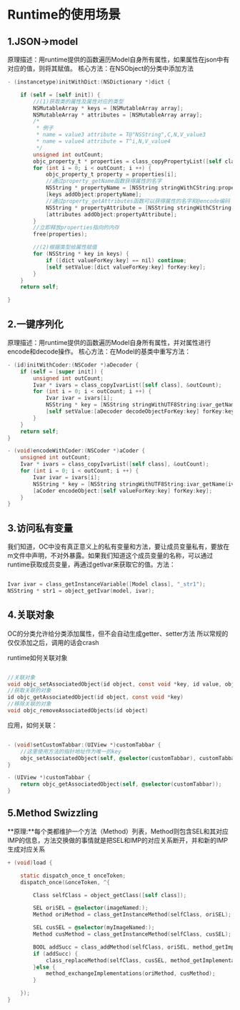 # Runtime的使用场景

## 1.JSON->model

原理描述：用runtime提供的函数遍历Model自身所有属性，如果属性在json中有对应的值，则将其赋值。
核心方法：在NSObject的分类中添加方法

``` objectivec
- (instancetype)initWithDict:(NSDictionary *)dict {

    if (self = [self init]) {
        //(1)获取类的属性及属性对应的类型
        NSMutableArray * keys = [NSMutableArray array];
        NSMutableArray * attributes = [NSMutableArray array];
        /*
         * 例子
         * name = value3 attribute = T@"NSString",C,N,V_value3
         * name = value4 attribute = T^i,N,V_value4
         */
        unsigned int outCount;
        objc_property_t * properties = class_copyPropertyList([self class], &outCount);
        for (int i = 0; i < outCount; i ++) {
            objc_property_t property = properties[i];
            //通过property_getName函数获得属性的名字
            NSString * propertyName = [NSString stringWithCString:property_getName(property) encoding:NSUTF8StringEncoding];
            [keys addObject:propertyName];
            //通过property_getAttributes函数可以获得属性的名字和@encode编码
            NSString * propertyAttribute = [NSString stringWithCString:property_getAttributes(property) encoding:NSUTF8StringEncoding];
            [attributes addObject:propertyAttribute];
        }
        //立即释放properties指向的内存
        free(properties);

        //(2)根据类型给属性赋值
        for (NSString * key in keys) {
            if ([dict valueForKey:key] == nil) continue;
            [self setValue:[dict valueForKey:key] forKey:key];
        }
    }
    return self;

}

```

## 2.一键序列化

原理描述：用runtime提供的函数遍历Model自身所有属性，并对属性进行encode和decode操作。
核心方法：在Model的基类中重写方法：

``` objectivec
- (id)initWithCoder:(NSCoder *)aDecoder {
    if (self = [super init]) {
        unsigned int outCount;
        Ivar * ivars = class_copyIvarList([self class], &outCount);
        for (int i = 0; i < outCount; i ++) {
            Ivar ivar = ivars[i];
            NSString * key = [NSString stringWithUTF8String:ivar_getName(ivar)];
            [self setValue:[aDecoder decodeObjectForKey:key] forKey:key];
        }
    }
    return self;
}

- (void)encodeWithCoder:(NSCoder *)aCoder {
    unsigned int outCount;
    Ivar * ivars = class_copyIvarList([self class], &outCount);
    for (int i = 0; i < outCount; i ++) {
        Ivar ivar = ivars[i];
        NSString * key = [NSString stringWithUTF8String:ivar_getName(ivar)];
        [aCoder encodeObject:[self valueForKey:key] forKey:key];
    }
}

```


## 3.访问私有变量
我们知道，OC中没有真正意义上的私有变量和方法，要让成员变量私有，要放在m文件中声明，不对外暴露。如果我们知道这个成员变量的名称，可以通过runtime获取成员变量，再通过getIvar来获取它的值。方法：

``` objectivec

Ivar ivar = class_getInstanceVariable([Model class], "_str1");
NSString * str1 = object_getIvar(model, ivar);

```

## 4.关联对象

OC的分类允许给分类添加属性，但不会自动生成getter、setter方法
所以常规的仅仅添加之后，调用的话会crash

runtime如何关联对象

``` objectivec

//关联对象
void objc_setAssociatedObject(id object, const void *key, id value, objc_AssociationPolicy policy)
//获取关联的对象
id objc_getAssociatedObject(id object, const void *key)
//移除关联的对象
void objc_removeAssociatedObjects(id object)

```

应用，如何关联：

``` objectivec

- (void)setCustomTabbar:(UIView *)customTabbar {
    //这里使用方法的指针地址作为唯一的key
    objc_setAssociatedObject(self, @selector(customTabbar), customTabbar, OBJC_ASSOCIATION_RETAIN_NONATOMIC);
}

- (UIView *)customTabbar {
    return objc_getAssociatedObject(self, @selector(customTabbar));
}

```

## 5.Method Swizzling

**原理:**每个类都维护一个方法（Method）列表，Method则包含SEL和其对应IMP的信息，方法交换做的事情就是把SEL和IMP的对应关系断开，并和新的IMP生成对应关系

``` objectivec
+ (void)load {

    static dispatch_once_t onceToken;
    dispatch_once(&onceToken, ^{

        Class selfClass = object_getClass([self class]);

        SEL oriSEL = @selector(imageNamed:);
        Method oriMethod = class_getInstanceMethod(selfClass, oriSEL);

        SEL cusSEL = @selector(myImageNamed:);
        Method cusMethod = class_getInstanceMethod(selfClass, cusSEL);

        BOOL addSucc = class_addMethod(selfClass, oriSEL, method_getImplementation(cusMethod), method_getTypeEncoding(cusMethod));
        if (addSucc) {
            class_replaceMethod(selfClass, cusSEL, method_getImplementation(oriMethod), method_getTypeEncoding(oriMethod));
        }else {
            method_exchangeImplementations(oriMethod, cusMethod);
        }

    });
}

```